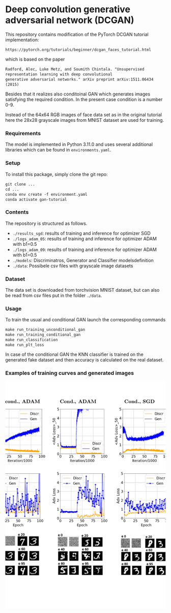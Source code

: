 Deep convolution generative adversarial network (DCGAN)
============================================

This repository contains modification of the PyTorch DCGAN tutorial implementation:
```
https://pytorch.org/tutorials/beginner/dcgan_faces_tutorial.html
```
which is based on the paper

```
Radford, Alec, Luke Metz, and Soumith Chintala. "Unsupervised representation learning with deep convolutional 
generative adversarial networks." arXiv preprint arXiv:1511.06434 (2015)
```

Besides that it realizes also conditoinal GAN which  generates images satisfying the 
required condition. In the present case condition is a number 0-9. 

Instead of the 64x64 RGB images of face data set as in the original tutorial here the 
28x28 grayscale images from MNIST dataset are used 
for training. 

### Requirements

The model is implemented in Python 3.11.0 and uses several additional libraries which can be found in
`environments.yaml`.

### Setup

To install this package, simply clone the git repo:

```
git clone ...
cd ...
conda env create -f environment.yaml
conda activate gan-tutorial
```

### Contents

The repository is structured as follows.

* `./results_sgd`: results of training and inference for optimizer SGD
* `./logs_adam_05`: results of training and inference for optimizer ADAM with b1=0.5
*  `./logs_adam_09`: results of training and inference for optimizer ADAM with b1=0.5
* `./models`: Discriminatros, Generator and Classifier modelsdefinition
* `./data`:  Possibele csv files with grayscale image datasets

### Dataset

The data set is downloaded from torchvision MNIST dataset, but can also be read from csv files
put in the folder `./data`.

### Usage

To train the usual and conditional GAN launch the corresponding commands

```
make run_training_unconditional_gan
make run_training_conditional_gan
make run_classification
make run_plt_loss
```

In case of the conditional GAN the KNN classifier is trained on the generated fake dataset and 
then accuracy is calculated on the real dataset. 

### Examples of training curves and generated images

![DCGAN examples](images/GANMNISTexamples.png)
